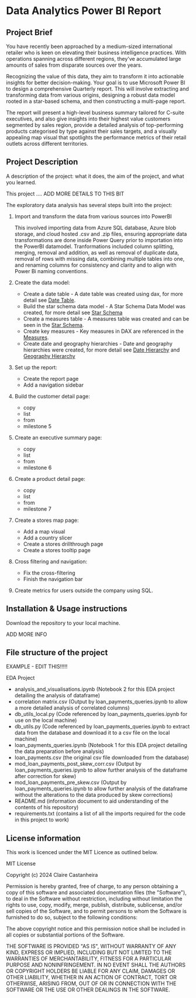 # Data Analytics Power BI Report

## Project Brief
You have recently been approached by a medium-sized international retailer who is keen on elevating their business intelligence practices. With operations spanning across different regions, they've accumulated large amounts of sales from disparate sources over the years.

Recognizing the value of this data, they aim to transform it into actionable insights for better decision-making. Your goal is to use Microsoft Power BI to design a comprehensive Quarterly report. This will involve extracting and transforming data from various origins, designing a robust data model rooted in a star-based schema, and then constructing a multi-page report.

The report will present a high-level business summary tailored for C-suite executives, and also give insights into their highest value customers segmented by sales region, provide a detailed analysis of top-performing products categorised by type against their sales targets, and a visually appealing map visual that spotlights the performance metrics of their retail outlets across different territories.

## Project Description
A description of the project: what it does, the aim of the project, and what you learned.

This project .... ADD MORE DETAILS TO THIS BIT

The exploratory data analysis has several steps built into the project:
1. Import and transform the data from various sources into PowerBI
   
   This involved importing data from Azure SQL database, Azure blob storage, and cloud hosted .csv and .zip files, ensuring appropriate data transformations are done inside Power Query prior to importation into the PowerBI datamodel. Tranformations included column splitting, merging, removal and addition, as well as removal of duplicate data, removal of rows with missing data, combining multiple tables into one, and renaming columns for consistency and clarity and to align with Power Bi naming conventions.

2. Create the data model:
   -  Create a date table - A date table was created using dax, for more detail see [Date Table](/Dax_tables_columns#date-table).
   -  Build the star schema data model - A Star Schema Data Model was created, for more detail see [Star Schema](/Star_Schema_Data_Model.md)
   -  Create a measures table - A measures table was created and can be seen in the [Star Schema](/Star_Schema_Data_Model.md).
   -  Create key measures - Key measures in DAX are referenced in the [Measures](/Dax_measures).
   -  Create date and geography hierarchies - Date and geography hierarchies were created, for more detail see [Date Hierarchy](/Dax_tables_columns#date-hierarchy) and [Geography Hierarchy](/Dax_tables_columns.md#geography-columns--hierarchy)
3. Set up the report:
   - Create the report page
   - Add a navigation sidebar
4. Build the customer detail page:
    - copy
    - list
    - from
    - milestone 5
5. Create an executive summary page:
    - copy
    - list
    - from
    - milestone 6
6. Create a product detail page:
    - copy
    - list
    - from
    - milestone 7
7. Create a stores map page:
    - Add a map visual
    - Add a country slicer
    - Create a stores drillthrough page
    - Create a stores tooltip page
8. Cross filtering and navigation:
    - Fix the cross-filtering
    - Finish the navigation bar
9.  Create metrics for users outside the company using SQL.


## Installation & Usage instructions

Download the repository to your local machine.

ADD MORE INFO

## File structure of the project

EXAMPLE - EDIT THIS!!!!!


EDA Project
 - analysis_and_visualisations.ipynb (Notebook 2 for this EDA project detailing the analysis of dataframe)
 - correlation matrix.csv (Output by loan_payments_queries.ipynb to allow a more detailed analysis of correlated columns)
 - db_utils_local.py (Code referenced by loan_payments_queries.ipynb for use on the local machine)
 - db_utils.py (Code referenced by loan_payments_queries.ipynb to extract data from the database and download it to a csv file on the local machine)
 - loan_payments_queries.ipynb (Notebook 1 for this EDA project detailing the data preparation before analysis)
 - loan_payments.csv (the original csv file downloaded from the database)
 - mod_loan_payments_post_skew_corr.csv (Output by loan_payments_queries.ipynb to allow further analysis of the dataframe after correction for skew)
 - mod_loan_payments_pre_skew.csv (Output by loan_payments_queries.ipynb to allow further analysis of the dataframe without the alterations to the data produced by skew corrections)
 - README.md (information document to aid understanding of the contents of his repository)
 - requirements.txt (contains a list of all the imports required for the code in this project to work)

## License information
This work is licenced under the MIT Licence as outlined below.

MIT License

Copyright (c) 2024 Claire Castanheira

Permission is hereby granted, free of charge, to any person obtaining a copy of this software and associated documentation files (the "Software"), to deal in the Software without restriction, including without limitation the rights to use, copy, modify, merge, publish, distribute, sublicense, and/or sell copies of the Software, and to permit persons to whom the Software is furnished to do so, subject to the following conditions:

The above copyright notice and this permission notice shall be included in all copies or substantial portions of the Software.

THE SOFTWARE IS PROVIDED "AS IS", WITHOUT WARRANTY OF ANY KIND, EXPRESS OR IMPLIED, INCLUDING BUT NOT LIMITED TO THE WARRANTIES OF MERCHANTABILITY, FITNESS FOR A PARTICULAR PURPOSE AND NONINFRINGEMENT. IN NO EVENT SHALL THE AUTHORS OR COPYRIGHT HOLDERS BE LIABLE FOR ANY CLAIM, DAMAGES OR OTHER LIABILITY, WHETHER IN AN ACTION OF CONTRACT, TORT OR OTHERWISE, ARISING FROM, OUT OF OR IN CONNECTION WITH THE SOFTWARE OR THE USE OR OTHER DEALINGS IN THE SOFTWARE.